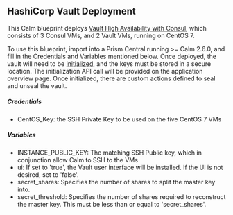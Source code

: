 ## HashiCorp Vault Deployment
This Calm blueprint deploys [Vault High Availability with Consul](https://learn.hashicorp.com/vault/operations/ops-vault-ha-consul), which consists of 3 Consul VMs, and 2 Vault VMs, running on CentOS 7.

To use this blueprint, import into a Prism Central running >= Calm 2.6.0, and fill in the Credentials and Variables mentioned below.  Once deployed, the vault will need to be [initialized](https://learn.hashicorp.com/vault/getting-started/deploy.html#initializing-the-vault), and the keys must be stored in a secure location.  The initialization API call will be provided on the application overview page.  Once initialized, there are custom actions defined to seal and unseal the vault.

##### Credentials
* CentOS_Key: the SSH Private Key to be used on the five CentOS 7 VMs

##### Variables
* INSTANCE_PUBLIC_KEY: The matching SSH Public key, which in conjunction allow Calm to SSH to the VMs
* ui: If set to 'true', the Vault user interface will be installed.  If the UI is not desired, set to 'false'.
* secret_shares: Specifies the number of shares to split the master key into.
* secret_threshold: Specifies the number of shares required to reconstruct the master key. This must be less than or equal to 'secret_shares'.

